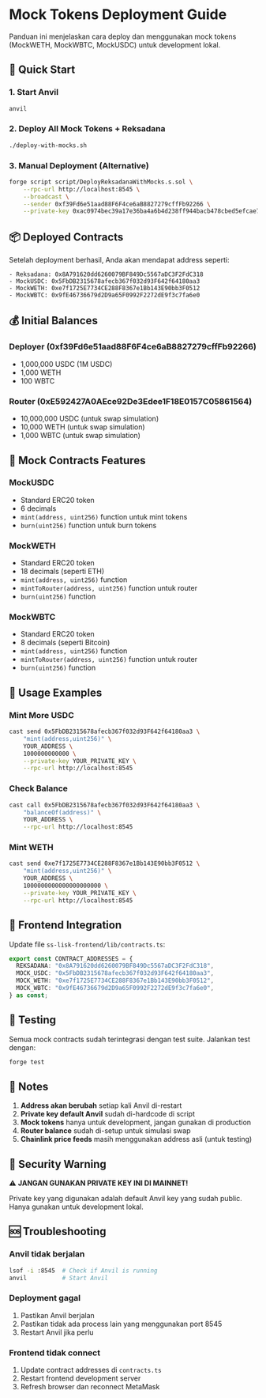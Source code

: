 # Mock Tokens Deployment Guide

Panduan ini menjelaskan cara deploy dan menggunakan mock tokens (MockWETH, MockWBTC, MockUSDC) untuk development lokal.

## 🚀 Quick Start

### 1. Start Anvil
```bash
anvil
```

### 2. Deploy All Mock Tokens + Reksadana
```bash
./deploy-with-mocks.sh
```

### 3. Manual Deployment (Alternative)
```bash
forge script script/DeployReksadanaWithMocks.s.sol \
    --rpc-url http://localhost:8545 \
    --broadcast \
    --sender 0xf39Fd6e51aad88F6F4ce6aB8827279cffFb92266 \
    --private-key 0xac0974bec39a17e36ba4a6b4d238ff944bacb478cbed5efcae784d7bf4f2ff80
```

## 📦 Deployed Contracts

Setelah deployment berhasil, Anda akan mendapat address seperti:

```
- Reksadana: 0x8A791620dd6260079BF849Dc5567aDC3F2FdC318
- MockUSDC: 0x5FbDB2315678afecb367f032d93F642f64180aa3
- MockWETH: 0xe7f1725E7734CE288F8367e1Bb143E90bb3F0512
- MockWBTC: 0x9fE46736679d2D9a65F0992F2272dE9f3c7fa6e0
```

## 💰 Initial Balances

### Deployer (0xf39Fd6e51aad88F6F4ce6aB8827279cffFb92266)
- 1,000,000 USDC (1M USDC)
- 1,000 WETH
- 100 WBTC

### Router (0xE592427A0AEce92De3Edee1F18E0157C05861564)
- 10,000,000 USDC (untuk swap simulation)
- 10,000 WETH (untuk swap simulation)
- 1,000 WBTC (untuk swap simulation)

## 🔧 Mock Contracts Features

### MockUSDC
- Standard ERC20 token
- 6 decimals
- `mint(address, uint256)` function untuk mint tokens
- `burn(uint256)` function untuk burn tokens

### MockWETH
- Standard ERC20 token
- 18 decimals (seperti ETH)
- `mint(address, uint256)` function
- `mintToRouter(address, uint256)` function untuk router
- `burn(uint256)` function

### MockWBTC
- Standard ERC20 token
- 8 decimals (seperti Bitcoin)
- `mint(address, uint256)` function
- `mintToRouter(address, uint256)` function untuk router
- `burn(uint256)` function

## 🎯 Usage Examples

### Mint More USDC
```bash
cast send 0x5FbDB2315678afecb367f032d93F642f64180aa3 \
    "mint(address,uint256)" \
    YOUR_ADDRESS \
    1000000000000 \
    --private-key YOUR_PRIVATE_KEY \
    --rpc-url http://localhost:8545
```

### Check Balance
```bash
cast call 0x5FbDB2315678afecb367f032d93F642f64180aa3 \
    "balanceOf(address)" \
    YOUR_ADDRESS \
    --rpc-url http://localhost:8545
```

### Mint WETH
```bash
cast send 0xe7f1725E7734CE288F8367e1Bb143E90bb3F0512 \
    "mint(address,uint256)" \
    YOUR_ADDRESS \
    1000000000000000000000 \
    --private-key YOUR_PRIVATE_KEY \
    --rpc-url http://localhost:8545
```

## 🔄 Frontend Integration

Update file `ss-lisk-frontend/lib/contracts.ts`:

```typescript
export const CONTRACT_ADDRESSES = {
  REKSADANA: "0x8A791620dd6260079BF849Dc5567aDC3F2FdC318",
  MOCK_USDC: "0x5FbDB2315678afecb367f032d93F642f64180aa3",
  MOCK_WETH: "0xe7f1725E7734CE288F8367e1Bb143E90bb3F0512", 
  MOCK_WBTC: "0x9fE46736679d2D9a65F0992F2272dE9f3c7fa6e0",
} as const;
```

## 🧪 Testing

Semua mock contracts sudah terintegrasi dengan test suite. Jalankan test dengan:

```bash
forge test
```

## 📝 Notes

1. **Address akan berubah** setiap kali Anvil di-restart
2. **Private key default Anvil** sudah di-hardcode di script
3. **Mock tokens** hanya untuk development, jangan gunakan di production
4. **Router balance** sudah di-setup untuk simulasi swap
5. **Chainlink price feeds** masih menggunakan address asli (untuk testing)

## 🚨 Security Warning

⚠️ **JANGAN GUNAKAN PRIVATE KEY INI DI MAINNET!**

Private key yang digunakan adalah default Anvil key yang sudah public. Hanya gunakan untuk development lokal.

## 🆘 Troubleshooting

### Anvil tidak berjalan
```bash
lsof -i :8545  # Check if Anvil is running
anvil          # Start Anvil
```

### Deployment gagal
1. Pastikan Anvil berjalan
2. Pastikan tidak ada process lain yang menggunakan port 8545
3. Restart Anvil jika perlu

### Frontend tidak connect
1. Update contract addresses di `contracts.ts`
2. Restart frontend development server
3. Refresh browser dan reconnect MetaMask 